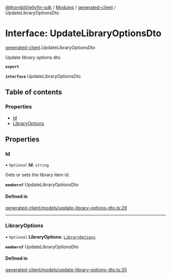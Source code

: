 [@thornbill/jellyfin-sdk](../README.md) / [Modules](../modules.md) / [generated-client](../modules/generated_client.md) / UpdateLibraryOptionsDto

# Interface: UpdateLibraryOptionsDto

[generated-client](../modules/generated_client.md).UpdateLibraryOptionsDto

Update library options dto.

**`export`**

**`interface`** UpdateLibraryOptionsDto

## Table of contents

### Properties

- [Id](generated_client.UpdateLibraryOptionsDto.md#id)
- [LibraryOptions](generated_client.UpdateLibraryOptionsDto.md#libraryoptions)

## Properties

### Id

• `Optional` **Id**: `string`

Gets or sets the library item id.

**`memberof`** UpdateLibraryOptionsDto

#### Defined in

[generated-client/models/update-library-options-dto.ts:29](https://github.com/thornbill/jellyfin-sdk-typescript/blob/21a118e/src/generated-client/models/update-library-options-dto.ts#L29)

___

### LibraryOptions

• `Optional` **LibraryOptions**: [`LibraryOptions`](generated_client.LibraryOptions.md)

**`memberof`** UpdateLibraryOptionsDto

#### Defined in

[generated-client/models/update-library-options-dto.ts:35](https://github.com/thornbill/jellyfin-sdk-typescript/blob/21a118e/src/generated-client/models/update-library-options-dto.ts#L35)
